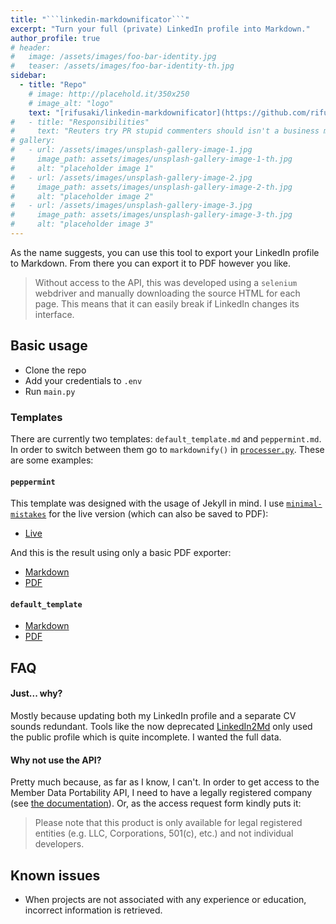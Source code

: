 ```yaml
---
title: "```linkedin-markdownificator```"
excerpt: "Turn your full (private) LinkedIn profile into Markdown."
author_profile: true
# header:
#   image: /assets/images/foo-bar-identity.jpg
#   teaser: /assets/images/foo-bar-identity-th.jpg
sidebar:
  - title: "Repo"
    # image: http://placehold.it/350x250
    # image_alt: "logo"
    text: "[rifusaki/linkedin-markdownificator](https://github.com/rifusaki/linkedin-markdownificator)"
#   - title: "Responsibilities"
#     text: "Reuters try PR stupid commenters should isn't a business model"
# gallery:
#   - url: /assets/images/unsplash-gallery-image-1.jpg
#     image_path: assets/images/unsplash-gallery-image-1-th.jpg
#     alt: "placeholder image 1"
#   - url: /assets/images/unsplash-gallery-image-2.jpg
#     image_path: assets/images/unsplash-gallery-image-2-th.jpg
#     alt: "placeholder image 2"
#   - url: /assets/images/unsplash-gallery-image-3.jpg
#     image_path: assets/images/unsplash-gallery-image-3-th.jpg
#     alt: "placeholder image 3"
---
```


As the name suggests, you can use this tool to export your LinkedIn profile to Markdown. From there you can export it to PDF however you like.

> Without access to the API, this was developed using a ```selenium``` webdriver and manually downloading the source HTML for each page. This means that it can easily break if LinkedIn changes its interface.


## Basic usage
- Clone the repo
- Add your credentials to ```.env```
- Run ```main.py```

### Templates
There are currently two templates: ```default_template.md``` and ```peppermint.md```. In order to switch between them go to ```markdownify()``` in [```processer.py```](https://github.com/rifusaki/linkedin-markdownificator/blob/main/utils/processer.py). These are some examples:

#### ```peppermint```
This template was designed with the usage of Jekyll in mind. I use [```minimal-mistakes```](https://github.com/mmistakes/minimal-mistakes) for the live version (which can also be saved to PDF):
- [Live](https://rifusaki.co/CV/)

And this is the result using only a basic PDF exporter:
- [Markdown](https://github.com/rifusaki/linkedin-markdownificator/blob/main/examples/example-peppermint.md)
- [PDF](https://github.com/rifusaki/linkedin-markdownificator/blob/main/examples/example-peppermint.pdf)

#### ```default_template```
- [Markdown](https://github.com/rifusaki/linkedin-markdownificator/blob/main/examples/example-default.md)
- [PDF](https://github.com/rifusaki/linkedin-markdownificator/blob/main/examples/example-default.pdf)

## FAQ
#### Just... why?
Mostly because updating both my LinkedIn profile and a separate CV sounds redundant. Tools like the now deprecated [LinkedIn2Md](https://github.com/fkztw/linkedin2md) only used the public profile which is quite incomplete. I wanted the full data.

#### Why not use the API?
Pretty much because, as far as I know, I can't. In order to get access to the Member Data Portability API, I need to have a legally registered company (see [the documentation](https://learn.microsoft.com/en-us/linkedin/dma/member-data-portability/member-data-portability-3rd-party/)). Or, as the access request form kindly puts it:

>  Please note that this product is only available for legal registered entities (e.g. LLC, Corporations, 501(c), etc.) and not individual developers.

## Known issues
- When projects are not associated with any experience or education, incorrect information is retrieved.


<!-- {% include gallery caption="This is a sample gallery to go along with this case study." %} -->